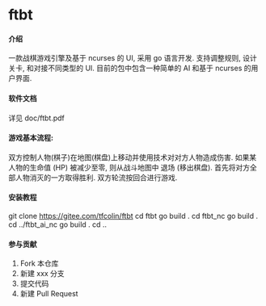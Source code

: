 # ftbt

#### 介绍

一款战棋游戏引擎及基于 ncurses 的 UI, 采用 go 语言开发. 支持调整规则, 设计关卡, 和对接不同类型的 UI.
目前的包中包含一种简单的 AI 和基于 ncurses 的用户界面.

#### 软件文档

详见 doc/ftbt.pdf

#### 游戏基本流程:

双方控制人物(棋子)在地图(棋盘)上移动并使用技术对对方人物造成伤害. 如果某人物的生命值 (HP) 被减少至零, 则从战斗地图中
退场 (移出棋盘). 首先将对方全部人物消灭的一方取得胜利. 双方轮流按回合进行游戏.

#### 安装教程

git clone https://gitee.com/tfcolin/ftbt
cd ftbt
go build .
cd ftbt_nc
go build .
cd ../ftbt_ai_nc
go build .
cd ..

#### 参与贡献

1.  Fork 本仓库
2.  新建 xxx 分支
3.  提交代码
4.  新建 Pull Request
